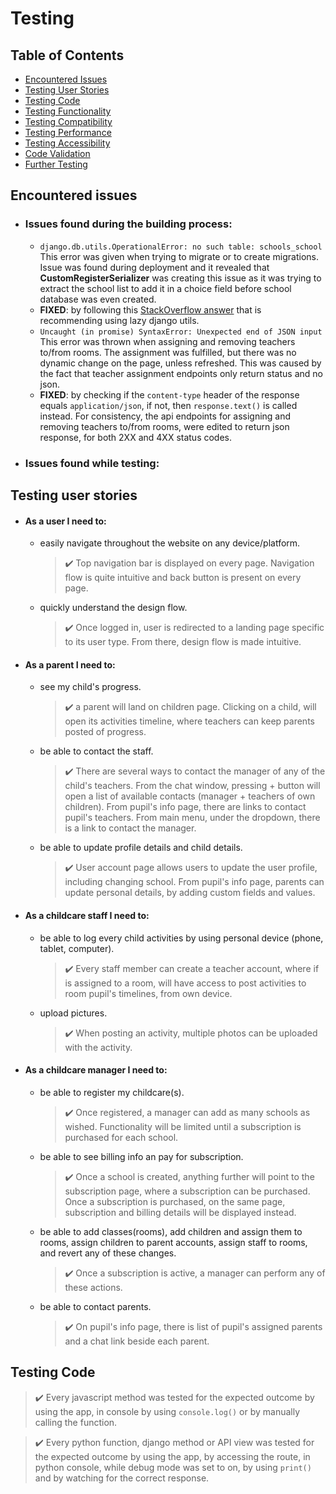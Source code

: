 # Testing

## Table of Contents
- [Encountered Issues](#encountered-issues)
- [Testing User Stories](#testing-user-stories)
- [Testing Code](#testing-code)
- [Testing Functionality](#testing-functionality)
- [Testing Compatibility](#testing-compatibility)
- [Testing Performance](#testing-performance)
- [Testing Accessibility](#testing-accessibility)
- [Code Validation](#code-validation)
- [Further Testing](#further-testing)
  
## Encountered issues
- ### Issues found during the building process:
  - `django.db.utils.OperationalError: no such table: schools_school` This error was given when trying to migrate or to create migrations. Issue was found during deployment and it revealed that **CustomRegisterSerializer** was creating this issue as it was trying to extract the school list to add it in a choice field before school database was even created.
  - **FIXED**: by following this [StackOverflow answer](https://stackoverflow.com/a/52732608) that is recommending using lazy django utils.
  - `Uncaught (in promise) SyntaxError: Unexpected end of JSON input` This error was thrown when assigning and removing teachers to/from rooms. The assignment was fulfilled, but there was no dynamic change on the page, unless refreshed. This was caused by the fact that teacher assignment endpoints only return status and no json.
  - **FIXED**: by checking if the `content-type` header of the response equals `application/json`, if not, then `response.text()` is called instead. For consistency, the api endpoints for assigning and removing teachers to/from rooms, were edited to return json response, for both 2XX and 4XX status codes.
- ### Issues found while testing:

## Testing user stories
  - #### As a user I need to:
    - easily navigate throughout the website on any device/platform.
        > :heavy_check_mark: Top navigation bar is displayed on every page. Navigation flow is quite intuitive and back button is present on every page.
    - quickly understand the design flow.
        > :heavy_check_mark: Once logged in, user is redirected to a landing page specific to its user type. From there, design flow is made intuitive.
  - #### As a parent I need to:
    - see my child's progress.
        > :heavy_check_mark: a parent will land on children page. Clicking on a child, will open its activities timeline, where teachers can keep parents posted of progress.
    - be able to contact the staff.
        > :heavy_check_mark: There are several ways to contact the manager of any of the child's teachers. From the chat window, pressing + button will open a list of available contacts (manager + teachers of own children). From pupil's info page, there are links to contact pupil's teachers. From main menu, under the dropdown, there is a link to contact the manager.
    - be able to update profile details and child details.
        > :heavy_check_mark: User account page allows users to update the user profile, including changing school. From pupil's info page, parents can update personal details, by adding custom fields and values.
  - #### As a childcare staff I need to:
    - be able to log every child activities by using personal device (phone, tablet, computer).
        > :heavy_check_mark: Every staff member can create a teacher account, where if is assigned to a room, will have access to post activities to room pupil's timelines, from own device.
    - upload pictures.
        > :heavy_check_mark: When posting an activity, multiple photos can be uploaded with the activity.
  - #### As a childcare manager I need to:
    - be able to register my childcare(s).
        > :heavy_check_mark: Once registered, a manager can add as many schools as wished. Functionality will be limited until a subscription is purchased for each school.
    - be able to see billing info an pay for subscription.
        > :heavy_check_mark: Once a school is created, anything further will point to the subscription page, where a subscription can be purchased. Once a subscription is purchased, on the same page, subscription and billing details will be displayed instead.
    - be able to add classes(rooms), add children and assign them to rooms, assign children to parent accounts, assign staff to rooms, and revert any of these changes.
        > :heavy_check_mark: Once a subscription is active, a manager can perform any of these actions.
    - be able to contact parents.
        > :heavy_check_mark: On pupil's info page, there is list of pupil's assigned parents and a chat link beside each parent.

## Testing Code
> :heavy_check_mark: Every javascript method was tested for the expected outcome by using the app, in console by using `console.log()` or by manually calling the function.

> :heavy_check_mark: Every python function, django method or API view was tested for the expected outcome by using the app, by accessing the route, in python console, while debug mode was set to on, by using `print()` and by watching for the correct response. 
